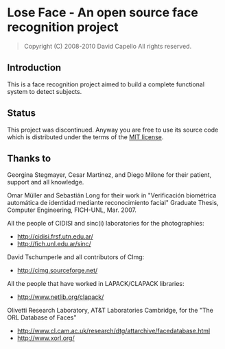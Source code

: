 # Lose Face - An open source face recognition project

> Copyright (C) 2008-2010 David Capello
> All rights reserved.

## Introduction

This is a face recognition project aimed to build a complete
functional system to detect subjects.

## Status

This project was discontinued. Anyway you are free to use its source
code which is distributed under the terms of the [MIT license](LICENSE.txt).

## Thanks to

Georgina Stegmayer, Cesar Martinez, and Diego Milone for their
patient, support and all knowledge.

Omar Müller and Sebastián Long for their work in
"Verificación biométrica automática de identidad mediante
reconocimiento facial" Graduate Thesis, Computer Engineering,
FICH-UNL, Mar. 2007.

All the people of CIDISI and sinc(i) laboratories for the
photographies:
* http://cidisi.frsf.utn.edu.ar/
* http://fich.unl.edu.ar/sinc/

David Tschumperle and all contributors of CImg:
* http://cimg.sourceforge.net/

All the people that have worked in LAPACK/CLAPACK libraries:
* http://www.netlib.org/clapack/

Olivetti Research Laboratory, AT&T Laboratories Cambridge,
for the "The ORL Database of Faces"
* http://www.cl.cam.ac.uk/research/dtg/attarchive/facedatabase.html
* http://www.xorl.org/
